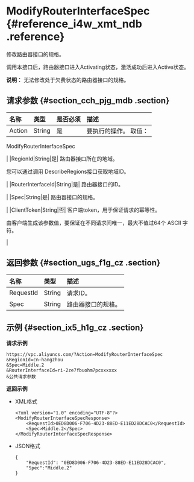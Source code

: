 # ModifyRouterInterfaceSpec {#reference_i4w_xmt_ndb .reference}

修改路由器接口的规格。

调用本接口后，路由器接口进入Activating状态，激活成功后进入Active状态。

**说明：** 无法修改处于欠费状态的路由器接口的规格。

## 请求参数 {#section_cch_pjg_mdb .section}

|名称|类型|是否必须|描述|
|:-|:-|:---|:-|
|Action|String|是| 要执行的操作。 取值：

 ModifyRouterInterfaceSpec

 |
|RegionId|String|是| 路由器接口所在的地域。

 您可以通过调用 DescribeRegions接口获取地域ID。

 |
|RouterInterfaceId|String|是| 路由器接口的ID。

 |
|Spec|String|是| 路由器接口的规格。

 |
|ClientToken|String|否| 客户端token，用于保证请求的幂等性。

 由客户端生成该参数值，要保证在不同请求间唯一，最大不值过64个 ASCII 字符。

 |

## 返回参数 {#section_ugs_f1g_cz .section}

|名称|类型|描述|
|:-|:-|:-|
|RequestId|String|请求ID。|
|Spec|String|路由器接口的规格。|

## 示例 {#section_ix5_h1g_cz .section}

**请求示例**

``` {#createVPCpub}
https://vpc.aliyuncs.com/?Action=ModifyRouterInterfaceSpec
&RegionId=cn-hangzhou
&Spec=Middle.2
&RouterInterfaceId=ri-2ze7fbuohm7pcxxxxxx
&公共请求参数
```

**返回示例**

-   XML格式

    ```
    <?xml version="1.0" encoding="UTF-8"?>
    <ModifyRouterInterfaceSpecResponse>
        <RequestId>0ED8D006-F706-4D23-88ED-E11ED28DCAC0</RequestId>
        <Spec>Middle.2</Spec>
    </ModifyRouterInterfaceSpecResponse>
    ```

-   JSON格式

    ```
    { 
        "RequestId": "0ED8D006-F706-4D23-88ED-E11ED28DCAC0",
        "Spec":"Middle.2" 
    }
    ```


